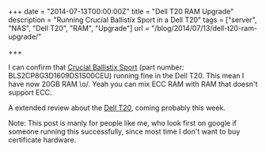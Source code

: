 +++
date = "2014-07-13T00:00:00Z"
title = "Dell T20 RAM Upgrade"
description = "Running Crucial Ballistix Sport in a Dell T20"
tags = ["server", "NAS", "Dell T20", "RAM", "Upgrade"]
url = "/blog/2014/07/13/dell-t20-ram-upgrade/"

+++

I can confirm that [Crucial Ballistix Sport](http://uk.crucial.com/gbr/en/BLS2CP8G3D1609DS1S00CEU?IMODULE=BLS2CP8G3D1609DS1S00CEU) (part number: BLS2CP8G3D1609DS1S00CEU) 
running fine in the Dell T20. This mean I have now 20GB RAM \o/. Yeah you can mix ECC RAM with RAM that doesn't support ECC.


A extended review about the [Dell T20](http://l33tsource.com/blog/2014/07/16/Dell-T20-Review/), coming probably this week.


Note: This post is manly for people like me, who look first on google if someone running this successfully, since most time I don't want to buy certificate hardware.
